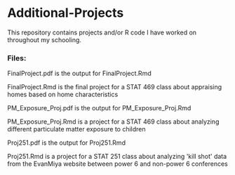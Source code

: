 # Additional-Projects
This repository contains projects and/or R code I have worked on throughout my schooling.

### Files:

FinalProject.pdf is the output for FinalProject.Rmd

FinalProject.Rmd is the final project for a STAT 469 class about appraising homes based on home characteristics

PM_Exposure_Proj.pdf is the output for PM_Exposure_Proj.Rmd

PM_Exposure_Proj.Rmd is a project for a STAT 469 class about analyzing different particulate matter exposure to children

Proj251.pdf is the output for Proj251.Rmd

Proj251.Rmd is a project for a STAT 251 class about analyzing 'kill shot' data from the EvanMiya website between power 6 and non-power 6 conferences
